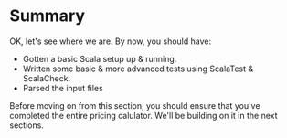 # Summary

OK, let's see where we are. By now, you should have:

* Gotten a basic Scala setup up & running.
* Written some basic & more advanced tests using ScalaTest & ScalaCheck.
* Parsed the input files

Before moving on from this section, you should ensure that you've completed the entire pricing calulator. We'll be building on it in the next sections.
